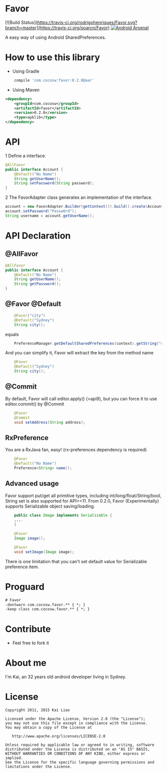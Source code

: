 Favor
=======
[![Build Status](https://travis-ci.org/rodrigohenriques/Favor.svg?branch=master](https://travis-ci.org/soarcn/Favor)  [![Android Arsenal](https://img.shields.io/badge/Android%20Arsenal-Favor-brightgreen.svg?style=flat)](http://android-arsenal.com/details/1/2695)

A easy way of using Android SharedPreferences.

How to use this library
=======

- Using Gradle

```groovy
    compile 'com.cocosw:favor:0.2.0@aar'
```
- Using Maven

```xml
<dependency>
    <groupId>com.cocosw</groupId>
    <artifactId>favor</artifactId>
    <version>0.2.0</version>
    <type>apklib</type>
</dependency>
```

API
=======

1 Define a interface.

```java 
@AllFavor
public interface Account {
    @Default("No Name")
    String getUserName();
    String setPassword(String password);
}
```

2 The FavorAdapter class generates an implementation of the interface.

```java 
account = new FavorAdapter.Builder(getContext()).build().create(Account.class);
account.setPassword("Passw0rd");
String username = account.getUserName();
```

API Declaration
======

@AllFavor
-----

```java
@AllFavor
public interface Account {
    @Default("No Name")
    String getUserName();
    String getPassword();
}
```

@Favor @Default
-----

```java
    @Favor("city")
    @Default("Sydney")
    String city();
```

equals

```java
    PreferenceManager.getDefaultSharedPreferences(context).getString("city","Sydney");
```

And you can simplify it, Favor will extract the key from the method name

```java
    @Favor
    @Default("Sydney")
    String city();
```

@Commit
------

By default, Favor will call editor.apply() (>api9), but you can force it to use editor.commit() by @Commit

```java
    @Favor
    @Commit
    void setAddress(String address);
```
    
RxPreference
------
    
You are a RxJava fan, easy! (rx-preferences dependency is required)

```java
    @Favor
    @Default("No Name")
    Preference<String> name();
```    

Advanced usage
-------

Favor support put/get all primitive types, including int/long/float/String/bool, String set is also supported for API>=11.
From 0.2.0, Favor (Experimentally) supports Serializable object saving/loading.

```java
    public class Image implements Serializable {
    ....
    }
   
    @Favor
    Image image();

    @Favor
    void setImage(Image image);
```

There is one limitation that you can't set default value for Serializable preference item.


Proguard
=======

```xml
# Favor
-dontwarn com.cocosw.favor.** { *; }
-keep class com.cocosw.favor.** { *; }
```

Contribute
=======

- Feel free to fork it

About me
=======

I'm Kai, an 32 years old android developer living in Sydney.


License
=======

    Copyright 2011, 2015 Kai Liao

    Licensed under the Apache License, Version 2.0 (the "License");
    you may not use this file except in compliance with the License.
    You may obtain a copy of the License at

       http://www.apache.org/licenses/LICENSE-2.0

    Unless required by applicable law or agreed to in writing, software
    distributed under the License is distributed on an "AS IS" BASIS,
    WITHOUT WARRANTIES OR CONDITIONS OF ANY KIND, either express or implied.
    See the License for the specific language governing permissions and
    limitations under the License.
